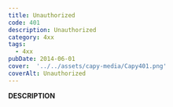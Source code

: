 ```yaml
---
title: Unauthorized
code: 401
description: Unauthorized
category: 4xx
tags:
  - 4xx
pubDate: 2014-06-01
cover:  '../../assets/capy-media/Capy401.png'
coverAlt: Unauthorized
---
```


__DESCRIPTION__